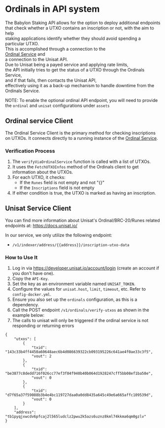 # Ordinals in API system

The Babylon Staking API allows for the option to deploy additional endpoints  
that check whether a UTXO contains an inscription or not, with the aim to help  
staking applications identify whether they should avoid spending a particular UTXO.  
This is accomplished through a connection to the  
[Ordinal Service](https://github.com/ordinals/ord) and  
a connection to the Unisat API.  
Due to Unisat being a payed service and applying rate limits,  
the API initially tries to get the status of a UTXO through the Ordinals Service,  
and if that fails, then contacts the Unisat API,  
effectively using it as a back-up mechanism to handle downtime from the Ordinals Service.  

NOTE: To enable the optional ordinal API endpoint, you will need to provide the 
`ordinal` and `unisat` configurations under `assets`

## Ordinal service Client

The Ordinal Service Client is the primary method for checking inscriptions on UTXOs. It connects directly to a running instance of the [Ordinal Service](https://github.com/ordinals/ord).

### Verification Process

1. The `verifyViaOrdinalService` function is called with a list of UTXOs.
2. It uses the `FetchUTXOInfos` method of the Ordinals client to get information about the UTXOs.
3. For each UTXO, it checks:
   - If the `Runes` field is not empty and not "{}"
   - If the `Inscriptions` field is not empty
4. If either condition is true, the UTXO is marked as having an inscription.



## Unisat Service Client

You can find more information about Unisat's Ordinal/BRC-20/Runes related endpoints at:
https://docs.unisat.io/

In our service, we only utilize the following endpoint:
- `/v1/indexer/address/{{address}}/inscription-utxo-data`

### How to Use It

1. Log in via https://developer.unisat.io/account/login (create an account if you don't have one).
2. Copy the `API-Key`.
3. Set the key as an environment variable named `UNISAT_TOKEN`.
4. Configure the values for `unisat.host`, `limit`, `timeout`, etc. Refer to `config-docker.yml`.
5. Ensure you also set up the `ordinals` configuration, as this is a dependency.
6. Call the POST endpoint `/v1/ordinals/verify-utxos` as shown in the example below:
7. The calls to unisat will only be triggered if the ordinal service is not responding or returning errors
```POST
{
    "utxos": [
        {
            "txid": "143c33b4ff4450a60648aec6b4d086639322cb093195226c641ae4f0ae33c3f5",
            "vout": 2
        },
        {
            "txid": "be3877c8dedd716f026cc77ef3f04f940b40b064d1928247cff5bb08ef1ba58e",
            "vout": 0
        },
        {
            "txid": "d7f65a37f59088b3b4e4bc119727daa0a0dd8435a645c49e6a665affc109539d",
            "vout": 0
        }
    ],
    "address": "tb1pyqjxwcdv6pfcaj2l565ludclz2pwu2k5azs6uznz8kml74kkma6qm0gzlv"
}
